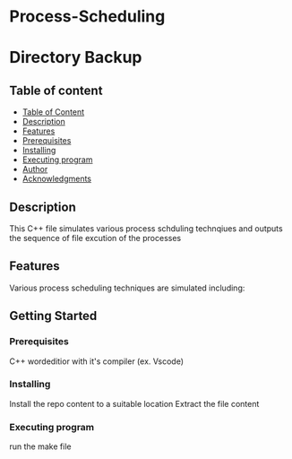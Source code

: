 # Process-Scheduling
# Directory Backup


## Table of content
* [Table of Content](#table-of-content)
* [Description](#description)
* [Features](#features)
* [Prerequisites](#prerequisites)
* [Installing](#installing)
* [Executing program](#executing-program)
* [Author](#author)
* [Acknowledgments](#acknowledgments)

## Description
This C++ file simulates various process schduling technqiues and outputs the sequence of file excution of the processes 

## Features
Various process scheduling techniques are simulated including:

## Getting Started

### Prerequisites 
C++ wordeditior with it's compiler (ex. Vscode)

### Installing
Install the repo content to a suitable location
Extract the file content 

### Executing program
run the make file


